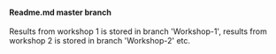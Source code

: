 #### Readme.md master branch
Results from workshop 1 is stored in branch 'Workshop-1', results from workshop 2 is stored in branch 'Workshop-2' etc.
